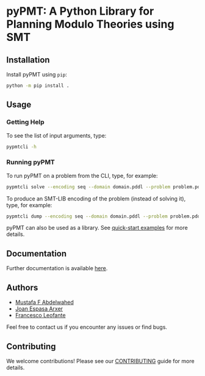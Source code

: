 # pyPMT: A Python Library for Planning Modulo Theories using SMT

## Installation

Install pyPMT using `pip`:

```sh
python -m pip install .
```

## Usage

### Getting Help

To see the list of input arguments, type:

```sh
pypmtcli -h
```

### Running pyPMT

To run pyPMT on a problem from the CLI, type, for example:

```sh
pypmtcli solve --encoding seq --domain domain.pddl --problem problem.pddl
```

To produce an SMT-LIB encoding of the problem (instead of solving it), type, for example:

```sh
pypmtcli dump --encoding seq --domain domain.pddl --problem problem.pddl --output_file foo.smt2 --step 10
```

pyPMT can also be used as a library. See [quick-start examples](https://github.com/pyPMT/quick-start) for more details.

## Documentation

Further documentation is available [here](https://github.com/pyPMT/pyPMT/blob/main/refman.pdf).

## Authors

- [Mustafa F Abdelwahed](https://github.com/MFaisalZaki)
- [Joan Espasa Arxer](https://joanespasa.github.io/)
- [Francesco Leofante](https://fraleo.github.io)

Feel free to contact us if you encounter any issues or find bugs.

## Contributing

We welcome contributions! Please see our [CONTRIBUTING](https://github.com/pyPMT/pyPMT/blob/main/CONTRIBUTING.md) guide for more details.